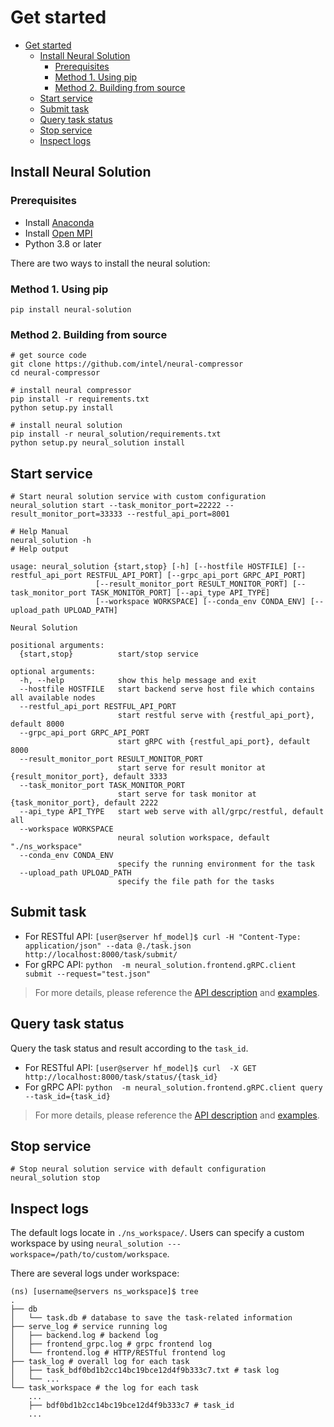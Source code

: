 # Get started

- [Get started](#get-started)
  - [Install Neural Solution](#install-neural-solution)
    - [Prerequisites](#prerequisites)
    - [Method 1. Using pip](#method-1-using-pip)
    - [Method 2. Building from source](#method-2-building-from-source)
  - [Start service](#start-service)
  - [Submit task](#submit-task)
  - [Query task status](#query-task-status)
  - [Stop service](#stop-service)
  - [Inspect logs](#inspect-logs)

## Install Neural Solution
### Prerequisites
- Install [Anaconda](https://docs.anaconda.com/free/anaconda/install/)
- Install [Open MPI](https://www.open-mpi.org/faq/?category=building#easy-build)
- Python 3.8 or later

There are two ways to install the neural solution:
### Method 1. Using pip
```
pip install neural-solution
```
### Method 2. Building from source

```shell
# get source code
git clone https://github.com/intel/neural-compressor
cd neural-compressor

# install neural compressor
pip install -r requirements.txt
python setup.py install

# install neural solution
pip install -r neural_solution/requirements.txt
python setup.py neural_solution install
```

## Start service

```shell
# Start neural solution service with custom configuration
neural_solution start --task_monitor_port=22222 --result_monitor_port=33333 --restful_api_port=8001

# Help Manual
neural_solution -h
# Help output

usage: neural_solution {start,stop} [-h] [--hostfile HOSTFILE] [--restful_api_port RESTFUL_API_PORT] [--grpc_api_port GRPC_API_PORT]
                   [--result_monitor_port RESULT_MONITOR_PORT] [--task_monitor_port TASK_MONITOR_PORT] [--api_type API_TYPE]
                   [--workspace WORKSPACE] [--conda_env CONDA_ENV] [--upload_path UPLOAD_PATH]

Neural Solution

positional arguments:
  {start,stop}          start/stop service

optional arguments:
  -h, --help            show this help message and exit
  --hostfile HOSTFILE   start backend serve host file which contains all available nodes
  --restful_api_port RESTFUL_API_PORT
                        start restful serve with {restful_api_port}, default 8000
  --grpc_api_port GRPC_API_PORT
                        start gRPC with {restful_api_port}, default 8000
  --result_monitor_port RESULT_MONITOR_PORT
                        start serve for result monitor at {result_monitor_port}, default 3333
  --task_monitor_port TASK_MONITOR_PORT
                        start serve for task monitor at {task_monitor_port}, default 2222
  --api_type API_TYPE   start web serve with all/grpc/restful, default all
  --workspace WORKSPACE
                        neural solution workspace, default "./ns_workspace"
  --conda_env CONDA_ENV
                        specify the running environment for the task
  --upload_path UPLOAD_PATH
                        specify the file path for the tasks

```

## Submit task

- For RESTful API: `[user@server hf_model]$ curl -H "Content-Type: application/json" --data @./task.json  http://localhost:8000/task/submit/`
- For gRPC API: `python  -m neural_solution.frontend.gRPC.client submit --request="test.json"`

> For more details, please reference the [API description](./description_api.md) and [examples](../../examples/README.md).

## Query task status

Query the task status and result according to the `task_id`.

- For RESTful API: `[user@server hf_model]$ curl  -X GET  http://localhost:8000/task/status/{task_id}`
- For gRPC API: `python  -m neural_solution.frontend.gRPC.client query --task_id={task_id}`

> For more details, please reference the [API description](./description_api.md) and [examples](../../examples/README.md).

## Stop service

```shell
# Stop neural solution service with default configuration
neural_solution stop
```

## Inspect logs

The default logs locate in `./ns_workspace/`. Users can specify a custom workspace by using `neural_solution ---workspace=/path/to/custom/workspace`.

There are several logs under workspace:

```shell
(ns) [username@servers ns_workspace]$ tree
.
├── db
│   └── task.db # database to save the task-related information
├── serve_log # service running log
│   ├── backend.log # backend log 
│   ├── frontend_grpc.log # grpc frontend log
│   └── frontend.log # HTTP/RESTful frontend log
├── task_log # overall log for each task
│   ├── task_bdf0bd1b2cc14bc19bce12d4f9b333c7.txt # task log
│   └── ...
└── task_workspace # the log for each task
    ...
    ├── bdf0bd1b2cc14bc19bce12d4f9b333c7 # task_id
    ...

```

